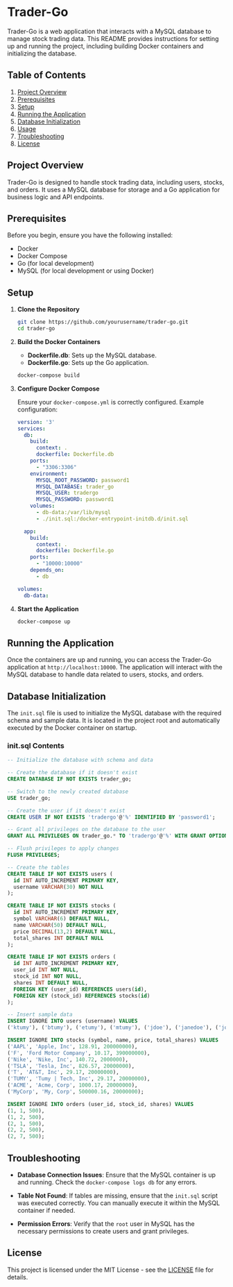 # Trader-Go

Trader-Go is a web application that interacts with a MySQL database to manage stock trading data. This README provides instructions for setting up and running the project, including building Docker containers and initializing the database.

## Table of Contents

1. [Project Overview](#project-overview)
2. [Prerequisites](#prerequisites)
3. [Setup](#setup)
4. [Running the Application](#running-the-application)
5. [Database Initialization](#database-initialization)
6. [Usage](#usage)
7. [Troubleshooting](#troubleshooting)
8. [License](#license)

## Project Overview

Trader-Go is designed to handle stock trading data, including users, stocks, and orders. It uses a MySQL database for storage and a Go application for business logic and API endpoints.

## Prerequisites

Before you begin, ensure you have the following installed:

- Docker
- Docker Compose
- Go (for local development)
- MySQL (for local development or using Docker)

## Setup

1. **Clone the Repository**

   ```bash
   git clone https://github.com/yourusername/trader-go.git
   cd trader-go
   ```

2. **Build the Docker Containers**

   - **Dockerfile.db**: Sets up the MySQL database.
   - **Dockerfile.go**: Sets up the Go application.

   ```bash
   docker-compose build
   ```

3. **Configure Docker Compose**

   Ensure your `docker-compose.yml` is correctly configured. Example configuration:

   ```yaml
   version: '3'
   services:
     db:
       build:
         context: .
         dockerfile: Dockerfile.db
       ports:
         - "3306:3306"
       environment:
         MYSQL_ROOT_PASSWORD: password1
         MYSQL_DATABASE: trader_go
         MYSQL_USER: tradergo
         MYSQL_PASSWORD: password1
       volumes:
         - db-data:/var/lib/mysql
         - ./init.sql:/docker-entrypoint-initdb.d/init.sql

     app:
       build:
         context: .
         dockerfile: Dockerfile.go
       ports:
         - "10000:10000"
       depends_on:
         - db

   volumes:
     db-data:
   ```

4. **Start the Application**

   ```bash
   docker-compose up
   ```

## Running the Application

Once the containers are up and running, you can access the Trader-Go application at `http://localhost:10000`. The application will interact with the MySQL database to handle data related to users, stocks, and orders.

## Database Initialization

The `init.sql` file is used to initialize the MySQL database with the required schema and sample data. It is located in the project root and automatically executed by the Docker container on startup.

### init.sql Contents

```sql
-- Initialize the database with schema and data

-- Create the database if it doesn't exist
CREATE DATABASE IF NOT EXISTS trader_go;

-- Switch to the newly created database
USE trader_go;

-- Create the user if it doesn't exist
CREATE USER IF NOT EXISTS 'tradergo'@'%' IDENTIFIED BY 'password1';

-- Grant all privileges on the database to the user
GRANT ALL PRIVILEGES ON trader_go.* TO 'tradergo'@'%' WITH GRANT OPTION;

-- Flush privileges to apply changes
FLUSH PRIVILEGES;

-- Create the tables
CREATE TABLE IF NOT EXISTS users (
  id INT AUTO_INCREMENT PRIMARY KEY,
  username VARCHAR(30) NOT NULL
);

CREATE TABLE IF NOT EXISTS stocks (
  id INT AUTO_INCREMENT PRIMARY KEY,
  symbol VARCHAR(6) DEFAULT NULL,
  name VARCHAR(50) DEFAULT NULL,
  price DECIMAL(13,2) DEFAULT NULL,
  total_shares INT DEFAULT NULL
);

CREATE TABLE IF NOT EXISTS orders (
  id INT AUTO_INCREMENT PRIMARY KEY,
  user_id INT NOT NULL,
  stock_id INT NOT NULL,
  shares INT DEFAULT NULL,
  FOREIGN KEY (user_id) REFERENCES users(id),
  FOREIGN KEY (stock_id) REFERENCES stocks(id)
);

-- Insert sample data
INSERT IGNORE INTO users (username) VALUES 
('ktumy'), ('btumy'), ('etumy'), ('mtumy'), ('jdoe'), ('janedoe'), ('johnnyquest');

INSERT IGNORE INTO stocks (symbol, name, price, total_shares) VALUES 
('AAPL', 'Apple, Inc', 128.91, 200000000),
('F', 'Ford Motor Company', 10.17, 390000000),
('Nike', 'Nike, Inc', 140.72, 2000000),
('TSLA', 'Tesla, Inc', 826.57, 20000000),
('T', 'AT&T, Inc', 29.17, 20000000),
('TUMY', 'Tumy | Tech, Inc', 29.17, 20000000),
('ACME', 'Acme, Corp', 1000.17, 20000000),
('MyCorp', 'My, Corp', 500000.16, 20000000);

INSERT IGNORE INTO orders (user_id, stock_id, shares) VALUES 
(1, 1, 500),
(1, 2, 500),
(2, 1, 500),
(2, 2, 500),
(2, 7, 500);
```

## Troubleshooting

- **Database Connection Issues**: Ensure that the MySQL container is up and running. Check the `docker-compose logs db` for any errors.

- **Table Not Found**: If tables are missing, ensure that the `init.sql` script was executed correctly. You can manually execute it within the MySQL container if needed.

- **Permission Errors**: Verify that the `root` user in MySQL has the necessary permissions to create users and grant privileges.

## License

This project is licensed under the MIT License - see the [LICENSE](LICENSE) file for details.
